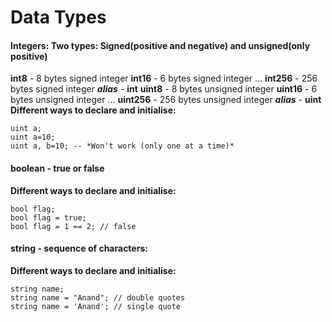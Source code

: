 
# Data Types

#### Integers: Two types: Signed(positive and negative) and unsigned(only positive)
**int8**    - 8 bytes signed integer
**int16**   - 6 bytes signed integer
...
**int256**  - 256 bytes signed integer  ***alias*** - **int**
**uint8**    - 8 bytes unsigned integer
**uint16**   - 6 bytes unsigned integer
...
**uint256**  - 256 bytes unsigned integer ***alias*** - **uint**
**Different ways to declare and initialise:**
```
uint a;
uint a=10;
uint a, b=10; -- *Won't work (only one at a time)*
```
#### boolean - true or false
**Different ways to declare and initialise:**
```
bool flag;
bool flag = true;
bool flag = 1 == 2; // false
```
#### string - sequence of characters:
**Different ways to declare and initialise:**
```
string name;
string name = "Anand"; // double quotes
string name = 'Anand'; // single quote
```





